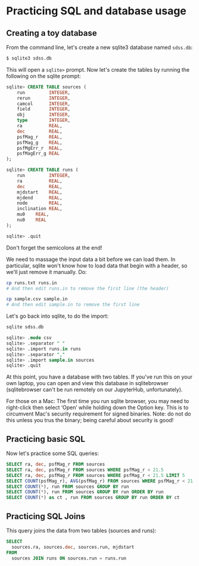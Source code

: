 # Practicing SQL and database usage

## Creating a toy database

From the command line, let's create a new sqlite3 database named `sdss.db`:
```bash
$ sqlite3 sdss.db
```

This will open a `sqlite>` prompt. Now let's create the tables by running
the following on the sqlite prompt:

```sql
sqlite> CREATE TABLE sources (
    run         INTEGER,
    rerun       INTEGER,
    camcol      INTEGER,
    field       INTEGER,
    obj         INTEGER,
    type        INTEGER,
    ra          REAL,
    dec         REAL,
    psfMag_r    REAL,
    psfMag_g    REAL,
    psfMgErr_r  REAL,
    psfMagErr_g REAL
);

sqlite> CREATE TABLE runs (
    run         INTEGER,
    ra          REAL,
    dec         REAL,
    mjdstart    REAL,
    mjdend      REAL,
    node        REAL,
    inclination REAL,
    mu0    REAL,
    nu0    REAL
);

sqlite> .quit
```

Don't forget the semicolons at the end!

We need to massage the input data a bit before we can load them. In
particular, sqlite won't know how to load data that begin with a header, so
we'll just remove it manually. Do:

```bash
cp runs.txt runs.in
# And then edit runs.in to remove the first line (the header)

cp sample.csv sample.in
# And then edit sample.in to remove the first line
```

Let's go back into sqlite, to do the import:
```sql
sqlite sdss.db

sqlite> .mode csv
sqlite> .separator " "
sqlite> .import runs.in runs
sqlite> .separator ","
sqlite> .import sample.in sources
sqlite> .quit
```

At this point, you have a database with two tables. If you've run this on
your own laptop, you can open and view this database in sqlitebrowser
(sqlitebrowser can't be run remotely on our JupyterHub, unfortunately).

For those on a Mac: The first time you run sqlite browser, you may need to
right-click then select ‘Open’ while holding down the Option key.  This is
to circumvent Mac's security requirement for signed binaries. Note: do not
do this unless you trus the binary; being careful about security is good!

## Practicing basic SQL

Now let's practice some SQL queries:
```sql
SELECT ra, dec, psfMag_r FROM sources
SELECT ra, dec, psfMag_r FROM sources WHERE psfMag_r < 21.5
SELECT ra, dec, psfMag_r FROM sources WHERE psfMag_r < 21.5 LIMIT 5
SELECT COUNT(psfMag_r), AVG(psfMag_r) FROM sources WHERE psfMag_r < 21.5
SELECT COUNT(*), run FROM sources GROUP BY run
SELECT COUNT(*), run FROM sources GROUP BY run ORDER BY run
SELECT COUNT(*) as ct , run FROM sources GROUP BY run ORDER BY ct
```

## Practicing SQL Joins

This query joins the data from two tables (sources and runs):

```sql
SELECT
  sources.ra, sources.dec, sources.run, mjdstart
FROM
  sources JOIN runs ON sources.run = runs.run
```
